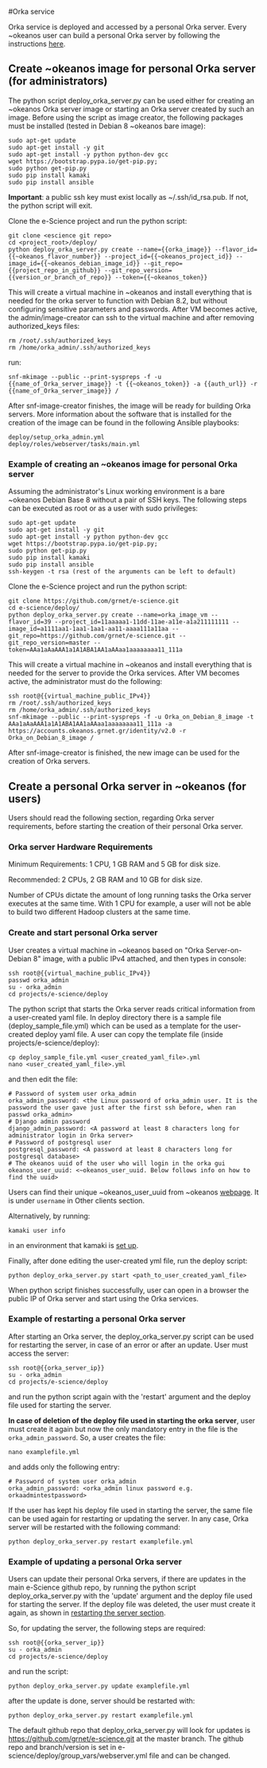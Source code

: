 #Orka service

Orka service is deployed and accessed by a personal Orka server. Every ~okeanos user can build a personal Orka server by following the instructions [here](#create-personal-orka-server-in-okeanos-for-users).


## Create ~okeanos image for personal Orka server (for administrators)

The python script deploy_orka_server.py can be used either for creating an ~okeanos Orka server image
or starting an Orka server created by such an image. Before using the script as image creator, the following packages must be installed
(tested in Debian 8 ~okeanos bare image):

    sudo apt-get update
    sudo apt-get install -y git
    sudo apt-get install -y python python-dev gcc 
    wget https://bootstrap.pypa.io/get-pip.py;
    sudo python get-pip.py
    sudo pip install kamaki
    sudo pip install ansible

**Important**: a public ssh key must exist locally as ~/.ssh/id_rsa.pub. If not, the python script will exit.

Clone the e-Science project and run the python script:

    git clone <escience git repo>
    cd <project_root>/deploy/
    python deploy_orka_server.py create --name={{orka_image}} --flavor_id={{~okeanos_flavor_number}} --project_id={{~okeanos_project_id}} --image_id={{~okeanos_debian_image_id}} --git_repo={{project_repo_in_github}} --git_repo_version={{version_or_branch_of_repo}} --token={{~okeanos_token}}

This will create a virtual machine in ~okeanos and install everything that is needed for the orka server to function with Debian 8.2, but without configuring sensitive parameters and passwords.
After VM becomes active, the admin/image-creator can ssh to the virtual machine and after removing authorized_keys files:

    rm /root/.ssh/authorized_keys
    rm /home/orka_admin/.ssh/authorized_keys

run:

    snf-mkimage --public --print-syspreps -f -u {{name_of_Orka_server_image}} -t {{~okeanos_token}} -a {{auth_url}} -r {{name_of_Orka_server_image}} /

After snf-image-creator finishes, the image will be ready for building Orka servers.
More information about the software that is installed for the creation of the image can be found in the following Ansible playbooks:

    deploy/setup_orka_admin.yml
    deploy/roles/webserver/tasks/main.yml

### Example of creating an ~okeanos image for personal Orka server

Assuming the administrator's Linux working environment is a bare ~okeanos Debian Base 8 without a pair of SSH keys. The following steps can be executed as root or as a user with sudo privileges:

    sudo apt-get update
    sudo apt-get install -y git
    sudo apt-get install -y python python-dev gcc 
    wget https://bootstrap.pypa.io/get-pip.py;
    sudo python get-pip.py
    sudo pip install kamaki
    sudo pip install ansible
    ssh-keygen -t rsa (rest of the arguments can be left to default)

Clone the e-Science project and run the python script:

    git clone https://github.com/grnet/e-science.git
    cd e-science/deploy/
    python deploy_orka_server.py create --name=orka_image_vm --flavor_id=39 --project_id=11aaaaa1-11dd-11ae-a11e-a1a211111111 --image_id=a1111aa1-1aa1-1aa1-aa11-aaaa111a11aa --git_repo=https://github.com/grnet/e-science.git --git_repo_version=master --token=AAa1aAaAAA1a1A1ABA1AA1aAAaa1aaaaaaaa11_111a

This will create a virtual machine in ~okeanos and install everything that is needed for the server to provide the Orka services.
After VM becomes active, the administrator must do the following:

    ssh root@{{virtual_machine_public_IPv4}}
    rm /root/.ssh/authorized_keys
    rm /home/orka_admin/.ssh/authorized_keys
    snf-mkimage --public --print-syspreps -f -u Orka_on_Debian_8_image -t AAa1aAaAAA1a1A1ABA1AA1aAAaa1aaaaaaaa11_111a -a https://accounts.okeanos.grnet.gr/identity/v2.0 -r Orka_on_Debian_8_image /

After snf-image-creator is finished, the new image can be used for the creation of Orka servers.


## Create a personal Orka server in ~okeanos (for users)

Users should read the following section, regarding Orka server requirements, before starting the creation of their personal Orka server.

### Orka server Hardware Requirements

Minimum Requirements: 1 CPU, 1 GB RAM and 5 GB for disk size.

Recommended: 2 CPUs, 2 GB RAM and 10 GB for disk size.

Number of CPUs dictate the amount of long running tasks the Orka server executes at the same time. With 1 CPU for example, a user will not be able to build two different Hadoop clusters at the same time. 

### Create and start personal Orka server

User creates a virtual machine in ~okeanos based on "Orka Server-on-Debian 8" image, with a public IPv4 attached, and then types in console:

    ssh root@{{virtual_machine_public_IPv4}}
    passwd orka_admin
    su - orka_admin
    cd projects/e-science/deploy

The python script that starts the Orka server reads critical information from a user-created yaml file.
In deploy directory there is a sample file (deploy_sample_file.yml) which can be used as a template for the user-created deploy yaml file.
A user can copy the template file (inside projects/e-science/deploy):

    cp deploy_sample_file.yml <user_created_yaml_file>.yml
    nano <user_created_yaml_file>.yml

and then edit the file:

    # Password of system user orka_admin
    orka_admin_password: <the Linux password of orka_admin user. It is the password the user gave just after the first ssh before, when ran passwd orka_admin>
    # Django admin password
    django_admin_password: <A password at least 8 characters long for administrator login in Orka server>
    # Password of postgresql user
    postgresql_password: <A password at least 8 characters long for postgresql database>
    # The okeanos uuid of the user who will login in the orka gui
    okeanos_user_uuid: <~okeanos_user_uuid. Below follows info on how to find the uuid> 

Users can find their unique ~okeanos_user_uuid from ~okeanos [webpage](https://accounts.okeanos.grnet.gr/ui/api_access). It is under `username` in Other clients section.

Alternatively, by running:

    kamaki user info
    
in an environment that kamaki is [set up](https://www.synnefo.org/docs/kamaki/latest/installation.html).

Finally, after done editing the user-created yml file, run the deploy script:

    python deploy_orka_server.py start <path_to_user_created_yaml_file>

When python script finishes successfully, user can open in a browser the public IP of Orka server and start using the Orka services.


### Example of restarting a personal Orka server

After starting an Orka server, the deploy_orka_server.py script can be used for restarting the server, in case of an error or after
an update. User must access the server:

    ssh root@{{orka_server_ip}}
    su - orka_admin
    cd projects/e-science/deploy
    
and run the python script again with the 'restart' argument and the deploy file used for starting the server.

**In case of deletion of the deploy file used in starting the orka server**, user must create it again but now the only mandatory entry in the file
is the `orka_admin_password`. So, a user creates the file:

    nano examplefile.yml

and adds only the following entry:

    # Password of system user orka_admin
    orka_admin_password: <orka_admin linux password e.g. orkaadmintestpassword>


If the user has kept his deploy file used in starting the server, the same file can be used again for restarting or updating the server.
In any case, Orka server will be restarted with the following command:

    python deploy_orka_server.py restart examplefile.yml


### Example of updating a personal Orka server

Users can update their personal Orka servers, if there are updates in the main e-Science github repo, by running the python script
deploy_orka_server.py with the 'update' argument and the deploy file used for starting the server. If the deploy file was deleted,
the user must create it again, as shown in [restarting the server section](#example-of-restarting-a-personal-orka-server).

So, for updating the server, the following steps are required:

    ssh root@{{orka_server_ip}}
    su - orka_admin
    cd projects/e-science/deploy
    
and run the script:

    python deploy_orka_server.py update examplefile.yml

after the update is done, server should be restarted with:

    python deploy_orka_server.py restart examplefile.yml
    
The default github repo that deploy_orka_server.py will look for updates is https://github.com/grnet/e-science.git at the master branch.
The github repo and branch/version is set in e-science/deploy/group_vars/webserver.yml file and can be changed.